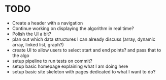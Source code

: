 # TODO

- Create a header with a navigation
- Continue working on displaying the algorithm in real time?
- Polish the UI a bit?
- plan out which data structures I can already discuss (array, dynamic array, linked list, graph?)
- create UI to allow users to select start and end points? and pass that to the algo
- setup pipeline to run tests on commit?
- setup basic homepage explaining what I am doing here
- setup basic site skeleton with pages dedicated to what I want to do?
